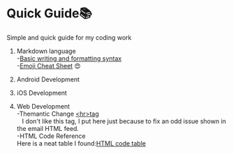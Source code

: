 # Quick Guide:books:
Simple and quick guide for my coding work

1. Markdown language<br> 
  -[Basic writing and formatting syntax](https://help.github.com/articles/about-writing-and-formatting-on-github/)<br>
  -[Emoji Cheat Sheet](http://www.webpagefx.com/tools/emoji-cheat-sheet/) :heart_eyes: <br>
  
2. Android Development


3. iOS Development


4. Web Development<br>
  -Themantic Change [\<hr\>tag](https://www.w3schools.com/tags/tag_hr.asp)<br>
    I don't like this tag, I put here just because to fix an odd issue shown in the email HTML feed.<br>
  -HTML Code Reference<br>
    Here is a neat table I found:[HTML code table](http://www.ascii.cl/htmlcodes.htm)<br>

